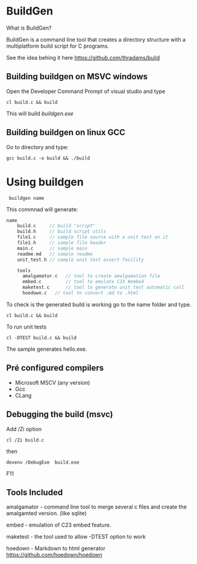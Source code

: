 # BuildGen

What is BuildGen?

BuildGen is a command line tool that creates a directory structure with a 
multiplatform build script for C programs. 

See the idea behing it here https://github.com/thradams/build

## Building buildgen on MSVC windows
Open the Developer Command Prompt of visual studio and type

```
cl build.c && build
```

This will build *buildgen.exe*


## Building buildgen on linux GCC 
Go to directory and type:

```
gcc build.c -o build && ./build
```


# Using buildgen

```
 buildgen name
```

This commnad will generate:

```c
name
	build.c     // build "script"
	build.h     // build script utils
	file1.c     // sample file source with a unit test on it
	file1.h     // sample file header
	main.c      // sample main
	readme.md   // sample readme
	unit_test.h // sample unit test assert facility

	tools
	  amalgamator.c   // tool to create amalgamation file
	  embed.c         // tool to emulate C23 #embed
	  maketest.c      // tool to generate unit test automatic call
	  hoedown.c	  // tool to convert .md to .html
```

To check is the generated build is working go to the name folder and type.

```
cl build.c && build
```

To run unit tests

```
cl -DTEST build.c && build
```

The sample generates hello.exe.


## Pré configured compilers 

 * Microsoft MSCV (any version)
 * Gcc
 * CLang
 
 ## Debugging the build (msvc)
 
Add /Zi option

 ```
 cl /Zi build.c
 ```
 then
 ```
 devenv /DebugExe  build.exe
 ```
 F11
 
 
 
 
 
 
 
  
## Tools Included

amalgamator - command line tool to merge several c files
              and create the amalgamted version. (like sqlite)

embed - emulation of C23 embed feature.

maketest - the tool used to allow -DTEST option to work

hoedown - Markdown to html generator https://github.com/hoedown/hoedown
